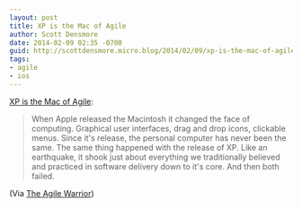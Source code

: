 ```yaml
---
layout: post
title: XP is the Mac of Agile
author: Scott Densmore
date: 2014-02-09 02:35 -0700
guid: http://scottdensmore.micro.blog/2014/02/09/xp-is-the-mac-of-agile.html
tags:
- agile
- ios
---
```


[XP is the Mac of Agile](http://agilewarrior.wordpress.com/2014/02/03/xp-is-the-mac-of-agile/):

> When Apple released the Macintosh it changed the face of computing. Graphical user interfaces, drag and drop icons, clickable menus. Since it's release, the personal computer has never been the same.
> The same thing happened with the release of XP. Like an earthquake, it shook just about everything we traditionally believed and practiced in software delivery down to it's core.
> And then both failed.

(Via [The Agile Warrior](http://agilewarrior.wordpress.com))